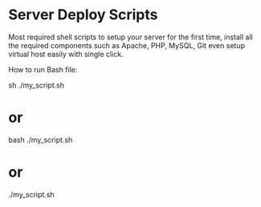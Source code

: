 # Server Deploy Scripts

Most required shell scripts to setup your server for the first time, install all the required components such as Apache, PHP, MySQL, Git even setup virtual host easily with single click.

How to run Bash file:

sh ./my_script.sh

# or

bash ./my_script.sh

# or

./my_script.sh